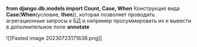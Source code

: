   
__from django.db.models import Count, Case, When__
Конструкция вида __Case__(__When__(условие, __then__)), которая позволяет проводить агрегационные запросы к БД и например просуммировать их и вывести в дополнительное поле __annotate__

![[Pasted image 20230723171638.png]]
